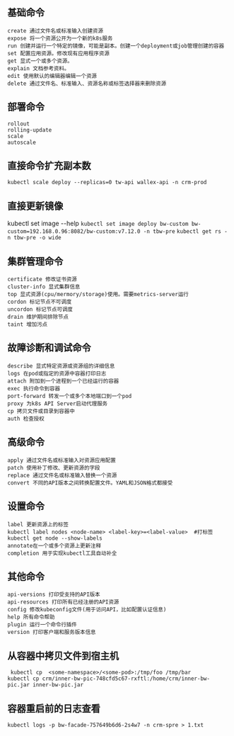 ## 基础命令
```
create 通过文件名或标准输入创建资源
expose 将一个资源公开为一个新的k8s服务
run 创建并运行一个特定的镜像，可能是副本。创建一个deployment或job管理创建的容器
set 配置应用资源。修改现有应用程序资源
get 显式一个或多个资源。
explain 文档参考资料。
edit 使用默认的编辑器编辑一个资源
delete 通过文件名、标准输入、资源名称或标签选择器来删除资源
```
## 部署命令
```
rollout
rolling-update
scale
autoscale
```
## 直接命令扩充副本数
`kubectl scale deploy --replicas=0 tw-api wallex-api -n crm-prod`
## 直接更新镜像
kubectl set image --help
`kubectl set image deploy bw-custom bw-custom=192.168.0.96:8082/bw-custom:v7.12.0 -n tbw-pre`
`kubectl get rs -n tbw-pre -o wide`
## 集群管理命令
```
certificate 修改证书资源
cluster-info 显式集群信息
top 显式资源(cpu/mermory/storage)使用。需要metrics-server运行
cordon 标记节点不可调度
uncordon 标记节点可调度
drain 维护期间排除节点
taint 增加污点
```
## 故障诊断和调试命令
```
describe 显式特定资源或资源组的详细信息
logs 在pod或指定的资源中容器打印日志
attach 附加到一个进程到一个已经运行的容器
exec 执行命令到容器
port-forward 转发一个或多个本地端口到一个pod
proxy 为k8s API Server启动代理服务
cp 拷贝文件或目录到容器中
auth 检查授权
```
## 高级命令
```
apply 通过文件名或标准输入对资源应用配置
patch 使用补丁修改、更新资源的字段
replace 通过文件名或标准输入替换一个资源
convert 不同的API版本之间转换配置文件。YAML和JSON格式都接受
```
## 设置命令
```
label 更新资源上的标签
kubectl label nodes <node-name> <label-key>=<label-value>  #打标签
kubectl get node --show-labels
annotate在一个或多个资源上更新注释
completion 用于实现kubectl工具自动补全
```
## 其他命令
```
api-versions 打印受支持的API版本
api-resources 打印所有已经注册的API资源
config 修改kubeconfig文件(用于访问API，比如配置认证信息)
help 所有命令帮助
plugin 运行一个命令行插件
version 打印客户端和服务版本信息
```

## 从容器中拷贝文件到宿主机
~~~
 kubectl cp  <some-namespace>/<some-pod>:/tmp/foo /tmp/bar
kubectl cp crm/inner-bw-pic-748cfd5c67-rxftl:/home/crm/inner-bw-pic.jar inner-bw-pic.jar
~~~

## 容器重启前的日志查看
`kubectl logs -p bw-facade-757649b6d6-2s4w7 -n crm-spre > 1.txt`